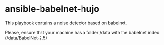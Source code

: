 ansible-babelnet-hujo
=============

This playbook contains a noise detector based on babelnet.

Please, ensure that your machine has a folder /data with the babelnet index (/data/BabelNet-2.5)

